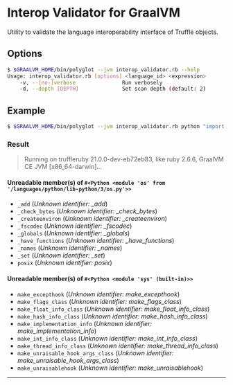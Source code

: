 # Interop Validator for GraalVM
Utility to validate the language interoperability interface of Truffle objects.


## Options

```bash
$ $GRAALVM_HOME/bin/polyglot --jvm interop_validator.rb --help
Usage: interop_validator.rb [options] <language_id> <expression>
    -v, --[no-]verbose               Run verbosely
    -d, --depth [DEPTH]              Set scan depth (default: 2)
```

## Example

```bash
$ $GRAALVM_HOME/bin/polyglot --jvm interop_validator.rb python "import os; os"
```

### Result

> Running on truffleruby 21.0.0-dev-eb72eb83, like ruby 2.6.6, GraalVM CE JVM [x86_64-darwin]...

#### Unreadable member(s) of `#<Python <module 'os' from '/languages/python/lib-python/3/os.py'>>`
- `_add` (*Unknown identifier: _add*)
- `_check_bytes` (*Unknown identifier: _check_bytes*)
- `_createenviron` (*Unknown identifier: _createenviron*)
- `_fscodec` (*Unknown identifier: _fscodec*)
- `_globals` (*Unknown identifier: _globals*)
- `_have_functions` (*Unknown identifier: _have_functions*)
- `_names` (*Unknown identifier: _names*)
- `_set` (*Unknown identifier: _set*)
- `posix` (*Unknown identifier: posix*)

#### Unreadable member(s) of `#<Python <module 'sys' (built-in)>>`
- `make_excepthook` (*Unknown identifier: make_excepthook*)
- `make_flags_class` (*Unknown identifier: make_flags_class*)
- `make_float_info_class` (*Unknown identifier: make_float_info_class*)
- `make_hash_info_class` (*Unknown identifier: make_hash_info_class*)
- `make_implementation_info` (*Unknown identifier: make_implementation_info*)
- `make_int_info_class` (*Unknown identifier: make_int_info_class*)
- `make_thread_info_class` (*Unknown identifier: make_thread_info_class*)
- `make_unraisable_hook_args_class` (*Unknown identifier: make_unraisable_hook_args_class*)
- `make_unraisablehook` (*Unknown identifier: make_unraisablehook*)

---
